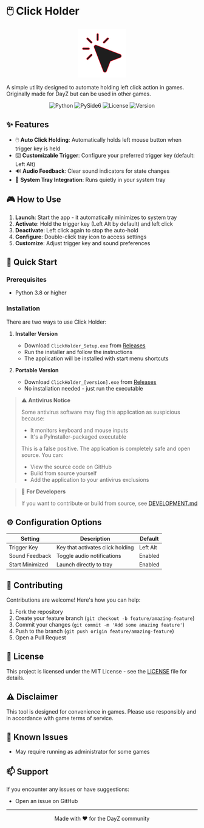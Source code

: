 # 🖱️ Click Holder

<div align="center">
  <img src="https://raw.githubusercontent.com/HachiroSan/clickholder/master/assets/icon.png" alt="Click Holder Icon" width="128" height="128">
</div>

A simple utility designed to automate holding left click action in games. Originally made for DayZ but can be used in other games.

<div align="center">

![Python](https://img.shields.io/badge/Python-3.8+-blue.svg)
![PySide6](https://img.shields.io/badge/PySide6-Latest-green.svg)
![License](https://img.shields.io/badge/License-MIT-yellow.svg)
![Version](https://img.shields.io/badge/version-0.1.0--beta-orange)

</div>

## ✨ Features

- 🖱️ **Auto Click Holding**: Automatically holds left mouse button when trigger key is held
- ⌨️ **Customizable Trigger**: Configure your preferred trigger key (default: Left Alt)
- 🔊 **Audio Feedback**: Clear sound indicators for state changes
- 🔲 **System Tray Integration**: Runs quietly in your system tray

## 🎮 How to Use

1. **Launch**: Start the app - it automatically minimizes to system tray
2. **Activate**: Hold the trigger key (Left Alt by default) and left click
3. **Deactivate**: Left click again to stop the auto-hold
4. **Configure**: Double-click tray icon to access settings
5. **Customize**: Adjust trigger key and sound preferences


## 🚀 Quick Start

### Prerequisites
- Python 3.8 or higher

### Installation

There are two ways to use Click Holder:

1. **Installer Version**
   - Download `ClickHolder_Setup.exe` from [Releases](https://github.com/yourusername/click-holder/releases)
   - Run the installer and follow the instructions
   - The application will be installed with start menu shortcuts

2. **Portable Version**
   - Download `ClickHolder_[version].exe` from [Releases](https://github.com/yourusername/click-holder/releases)
   - No installation needed - just run the executable

> ⚠️ **Antivirus Notice**
> 
> Some antivirus software may flag this application as suspicious because:
> - It monitors keyboard and mouse inputs
> - It's a PyInstaller-packaged executable
> 
> This is a false positive. The application is completely safe and open source.
> You can:
> - View the source code on GitHub
> - Build from source yourself
> - Add the application to your antivirus exclusions

> 🔧 **For Developers**
> 
> If you want to contribute or build from source, see [DEVELOPMENT.md](DEVELOPMENT.md)

## ⚙️ Configuration Options

| Setting | Description | Default |
|---------|-------------|---------|
| Trigger Key | Key that activates click holding | Left Alt |
| Sound Feedback | Toggle audio notifications | Enabled |
| Start Minimized | Launch directly to tray | Enabled |

## 🤝 Contributing

Contributions are welcome! Here's how you can help:

1. Fork the repository
2. Create your feature branch (`git checkout -b feature/amazing-feature`)
3. Commit your changes (`git commit -m 'Add some amazing feature'`)
4. Push to the branch (`git push origin feature/amazing-feature`)
5. Open a Pull Request


## 📝 License

This project is licensed under the MIT License - see the [LICENSE](LICENSE) file for details.

## ⚠️ Disclaimer

This tool is designed for convenience in games. Please use responsibly and in accordance with game terms of service.

## 🐛 Known Issues

- May require running as administrator for some games

## 📫 Support

If you encounter any issues or have suggestions:
- Open an issue on GitHub

---
<div align="center">
Made with ❤️ for the DayZ community
</div> 